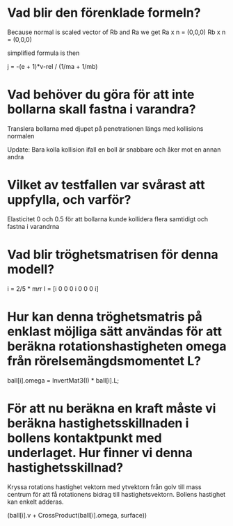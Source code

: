 
# Vad blir den förenklade formeln?

Because normal is scaled vector of Rb and Ra we get
Ra x n = (0,0,0)
Rb x n = (0,0,0)

simplified formula is then

j = -(e + 1)*v-rel / (1/ma + 1/mb)

# Vad behöver du göra för att inte bollarna skall fastna i varandra?

Translera bollarna med djupet på penetrationen längs med kollisions normalen

Update: Bara kolla kollision ifall en boll är snabbare och åker mot en annan andra

# Vilket av testfallen var svårast att uppfylla, och varför?

Elasticitet 0 och 0.5 för att bollarna kunde kollidera flera samtidigt och fastna i varandrna


# Vad blir tröghetsmatrisen för denna modell?

i = 2/5 * m*r*r
I = [i 0 0
     0 i 0
     0 0 i]

# Hur kan denna tröghetsmatris på enklast möjliga sätt användas för att beräkna rotationshastigheten omega från rörelsemängdsmomentet L?

ball[i].omega = InvertMat3(I) * ball[i].L;

# För att nu beräkna en kraft måste vi beräkna hastighetsskillnaden i bollens kontaktpunkt med underlaget. Hur finner vi denna hastighetsskillnad?

Kryssa rotations hastighet vektorn med ytvektorn från golv till mass centrum för att få rotationens bidrag till hastighetsvektorn.
Bollens hastighet kan enkelt adderas.

(ball[i].v + CrossProduct(ball[i].omega, surface))

